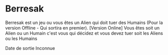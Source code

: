 # Berresak
Berresak est un jeu ou vous êtes un Alien qui doit tuer des Humains (Pour la version Offline - Qui sortira en premier).  [Version Online] Vous êtes soit un Alien ou un Humain c'est vous qui décidez et vous devez tuer soit les Aliens ou les Humains

Date de sortie Inconnue
